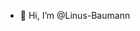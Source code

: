 - 👋 Hi, I’m @Linus-Baumann

<!---
Linus-Baumann/Linus-Baumann is a ✨ special ✨ repository because its `README.md` (this file) appears on your GitHub profile.
You can click the Preview link to take a look at your changes.
--->
